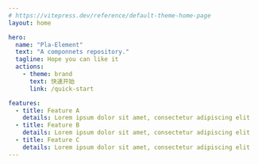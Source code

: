 ```yaml
---
# https://vitepress.dev/reference/default-theme-home-page
layout: home

hero:
  name: "Pla-Element"
  text: "A componnets repository."
  tagline: Hope you can like it
  actions:
    - theme: brand
      text: 快速开始
      link: /quick-start

features:
  - title: Feature A
    details: Lorem ipsum dolor sit amet, consectetur adipiscing elit
  - title: Feature B
    details: Lorem ipsum dolor sit amet, consectetur adipiscing elit
  - title: Feature C
    details: Lorem ipsum dolor sit amet, consectetur adipiscing elit
---
```


